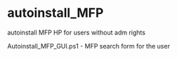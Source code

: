 # autoinstall_MFP
autoinstall MFP HP for users without adm rights

Autoinstall_MFP_GUI.ps1 - MFP search form for the user
